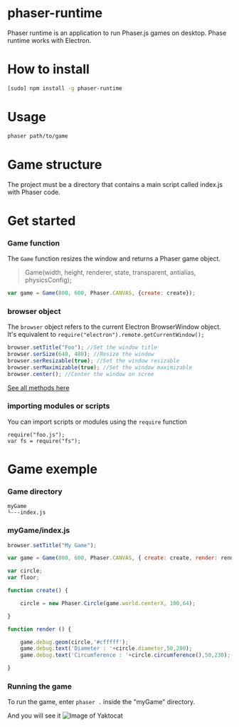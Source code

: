 # phaser-runtime
Phaser runtime is an application to run Phaser.js games on desktop. Phase runtime works with Electron.

# How to install
```bash
[sudo] npm install -g phaser-runtime
```

# Usage
```bash
phaser path/to/game
```
# Game structure
The project must be a directory that contains a main script called index.js with Phaser code.

# Get started

### Game function

The ```Game``` function resizes the window and returns a Phaser game object.

> Game(width, height, renderer, state, transparent, antialias, physicsConfig);

```javascript
var game = Game(800, 600, Phaser.CANVAS, {create: create});
```
### browser object

The ```browser``` object refers to the current Electron BrowserWindow object. It's equivalent to ```require("electron").remote.getCurrentWindow();```

```javascript
browser.setTitle("Foo"); //Set the window title
browser.serSize(640, 480); //Resize the window
browser.serResizable(true); //Set the window resizable
browser.serMaximizable(true); //Set the window maximizable
browser.center(); //Center the window on scree
```
[See all methods here](http://electron.atom.io/docs/api/browser-window/)

### importing modules or scripts

You can import scripts or modules using the ```require``` function

```javacript
require("foo.js");
var fs = require("fs");
```

# Game exemple

### Game directory

```
myGame
└---index.js
```

### myGame/index.js

```javascript
browser.setTitle("My Game");

var game = Game(800, 600, Phaser.CANVAS, { create: create, render: render });

var circle;
var floor;

function create() {

    circle = new Phaser.Circle(game.world.centerX, 100,64);

}

function render () {

    game.debug.geom(circle,'#cfffff');
    game.debug.text('Diameter : '+circle.diameter,50,200);
    game.debug.text('Circumference : '+circle.circumference(),50,230);

}
```

### Running the game
To run the game, enter ```phaser .``` inside the "myGame" directory.

And you will see it
![Image of Yaktocat](https://lh3.googleusercontent.com/u/0/d/0B4u0L5wy_IY8Q1NDd204NVVHUVE=s1600-k-iv1)

